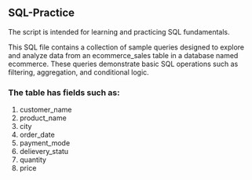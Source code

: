 ## SQL-Practice
The script is intended for learning and practicing SQL fundamentals.

This SQL file contains a collection of sample queries designed to explore and analyze data from an ecommerce_sales table in a database named ecommerce. These queries demonstrate basic SQL operations such as filtering, aggregation, and conditional logic.
### The table has fields such as:
1. customer_name
2. product_name
3. city
4. order_date
5. payment_mode
6. delievery_statu
7. quantity
8. price
